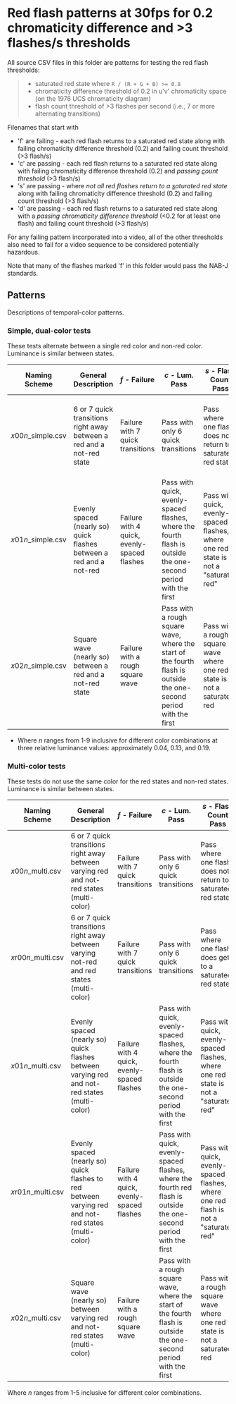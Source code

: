 # Red flash patterns at 30fps for 0.2 chromaticity difference and >3 flashes/s thresholds
All source CSV files in this folder are patterns for testing the red flash thresholds:
> - saturated red state where `R / (R + G + B) >= 0.8`
> - chromaticity difference threshold of 0.2 in u'v' chromaticity space (on the 1976 UCS chromaticity diagram) 
> - flash count threshold of >3 flashes per second (i.e., 7 or more alternating transitions)

Filenames that start with 
 - 'f' are failing - each red flash returns to a saturated red state along with failing chromaticity difference threshold (0.2) and failing count threshold (>3 flash/s)  
 - 'c' are passing - each red flash returns to a saturated red state along with failing chromaticity difference threshold (0.2) and *passing <u>c</u>ount threshold* (>3 flash/s)
 - 's' are passing - where *not all red flashes return to a <u>s</u>aturated red state* along with failing chromaticity difference threshold (0.2) and failing count threshold (>3 flash/s)
 - 'd' are passing - each red flash returns to a saturated red state along with a *passing chromaticity <u>d</u>ifference threshold* (<0.2 for at least one flash) and failing count threshold (>3 flash/s)  

For any failing pattern incorporated into a video, 
all of the other thresholds also need to fail for a video sequence to be 
considered potentially hazardous.

Note that many of the flashes marked 'f' in this folder would pass the NAB-J standards.

## Patterns 
Descriptions of temporal-color patterns.

### Simple, dual-color tests
These tests alternate between a single red color and non-red color. Luminance is similar between states. 

| Naming Scheme | General Description | *f* - Failure | *c* - Lum. Pass | *s* - Flash Count Pass | *d* - Single Lum. Pass |
| --- | --- | --- | --- | --- | --- |
| *x*00*n*_simple.csv | 6 or 7 quick transitions right away between a red and a not-red state | Failure with 7 quick transitions | Pass with only 6 quick transitions | Pass where one flash does not return to a saturated red state | Pass where one transition does not exceed the 0.2 chromaticity difference threshold | 
| *x*01*n*_simple.csv | Evenly spaced (nearly so) quick flashes between a red and a not-red  | Failure with 4 quick, evenly-spaced flashes | Pass with quick, evenly-spaced flashes, where the fourth flash is outside the one-second period with the first | Pass with quick, evenly-spaced flashes, where one red state is not a "saturated red" | Pass with quick, evenly-spaced flashes, where one transition does not exceed the 0.2 chromaticity difference threshold | 
| *x*02*n*_simple.csv | Square wave (nearly so) between a red and a not-red state | Failure with a rough square wave | Pass with a rough square wave, where the start of the fourth flash is outside the one-second period with the first | Pass with a rough square wave where one red state is not a saturated red | Pass with a rough square wave, where one transition does not exceed the 0.2 chromaticity difference threshold | 

 - Where *n* ranges from 1-9 inclusive for different color combinations at three relative luminance values: approximately 0.04, 0.13, and 0.19.

### Multi-color tests
These tests do not use the same color for the red states and non-red states. Luminance is similar between states. 

| Naming Scheme | General Description | *f* - Failure | *c* - Lum. Pass | *s* - Flash Count Pass | *d* - Single Lum. Pass |
| --- | --- | --- | --- | --- | --- |
| *x*00*n*_multi.csv | 6 or 7 quick transitions right away between varying red and not-red states (multi-color) | Failure with 7 quick transitions | Pass with only 6 quick transitions | Pass where one flash does not return to a saturated red state | Pass where one transition does not exceed the 0.2 chromaticity difference threshold | 
| *x*r00*n*_multi.csv | 6 or 7 quick transitions right away between varying not-red and red states (multi-color) | Failure with 7 quick transitions | Pass with only 6 quick transitions | Pass where one flash does get to a saturated red state | Pass where one transition does not exceed the 0.2 chromaticity difference threshold |
| *x*01*n*_multi.csv | Evenly spaced (nearly so) quick flashes between varying red and not-red states (multi-color) | Failure with 4 quick, evenly-spaced flashes | Pass with quick, evenly-spaced flashes, where the fourth flash is outside the one-second period with the first | Pass with quick, evenly-spaced flashes, where one red state is not a "saturated red" | Pass with quick, evenly-spaced flashes, where one transition does not exceed the 0.2 chromaticity difference threshold | 
| *x*r01*n*_multi.csv | Evenly spaced (nearly so) quick flashes to red between varying red and not-red states (multi-color) | Failure with 4 quick, evenly-spaced flashes | Pass with quick, evenly-spaced flashes, where the fourth red flash is outside the one-second period with the first | Pass with quick, evenly-spaced flashes, where one red flash is not a "saturated red" | Pass with quick, evenly-spaced flashes, where one transition does not exceed the 0.2 chromaticity difference threshold | 
| *x*02*n*_multi.csv | Square wave (nearly so) between varying red and not-red states (multi-color) | Failure with a rough square wave | Pass with a rough square wave, where the start of the fourth flash is outside the one-second period with the first | Pass with a rough square wave where one red state is not a saturated red | Pass with a rough square wave, where one transition does not exceed the 0.2 chromaticity difference threshold | 

Where *n* ranges from 1-5 inclusive for different color combinations.
